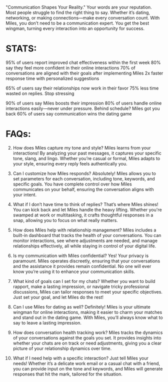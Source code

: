 "Communication Shapes Your Reality."
Your words are your reputation. Most people struggle to find the right thing to say. Whether it’s dating, networking, or making connections—make every conversation count. With Miles, you don’t need to be a communication expert. You get the best wingman, turning every interaction into an opportunity for success.

# STATS:

95% of users report improved chat effectiveness within the first week
80% say they feel more confident in their online interactions
70% of conversations are aligned with their goals after implementing Miles
2x faster response time with personalized suggestions

65% of users say their relationships now work in their favor
75% less time wasted on replies. Stop stressing

90% of users say Miles boosts their impression
80% of users handle online interactions easily—never under pressure. Behind schedule? Miles got you back
60% of users say communication wins the dating game

# FAQs:

2. How does Miles capture my tone and style?
   Miles learns from your interactions! By analyzing your past messages, it captures your specific tone, slang, and lingo. Whether you’re casual or formal, Miles adapts to your style, ensuring every reply feels authentically you.

3. Can I customize how Miles responds?
   Absolutely! Miles allows you to set parameters for each conversation, including tone, keywords, and specific goals. You have complete control over how Miles communicates on your behalf, ensuring the conversation aligns with your intent.

4. What if I don’t have time to think of replies?
   That’s where Miles shines! You can kick back and let Miles handle the heavy lifting. Whether you're swamped at work or multitasking, it crafts thoughtful responses in a snap, allowing you to focus on what really matters.

5. How does Miles help with relationship management?
   Miles includes a built-in dashboard that tracks the health of your conversations. You can monitor interactions, see where adjustments are needed, and manage relationships effectively, all while staying in control of your digital life.

6. Is my communication with Miles confidential?
   Yes! Your privacy is paramount. Miles operates discreetly, ensuring that your conversations and the assistance it provides remain confidential. No one will ever know you’re using it to enhance your communication skills.

7. What kind of goals can I set for my chats?
   Whether you want to build rapport, make a lasting impression, or navigate tricky professional discussions, Miles can tailor responses to meet your specific objectives. Just set your goal, and let Miles do the rest!

8. Can I use Miles for dating as well?
   Definitely! Miles is your ultimate wingman for online interactions, making it easier to charm your matches and stand out in the dating game. With Miles, you’ll always know what to say to leave a lasting impression.

9. How does conversation health tracking work?
   Miles tracks the dynamics of your conversations against the goals you set. It provides insights into whether your chats are on track or need adjustments, giving you a clear picture of your relationship dynamics over time.

10. What if I need help with a specific interaction?
    Just tell Miles your needs! Whether it’s a delicate work email or a casual chat with a friend, you can provide input on the tone and keywords, and Miles will generate responses that hit the mark, tailored for the situation.
